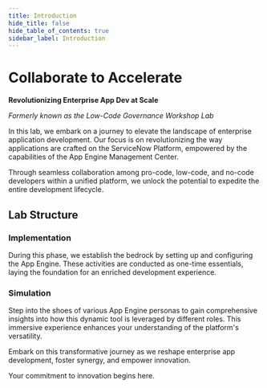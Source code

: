 ```yaml
---
title: Introduction
hide_title: false
hide_table_of_contents: true
sidebar_label: Introduction
---
```


# Collaborate to Accelerate

**Revolutionizing Enterprise App Dev at Scale**

*Formerly known as the Low-Code Governance Workshop Lab*

In this lab, we embark on a journey to elevate the landscape of enterprise application development. Our focus is on revolutionizing the way applications are crafted on the ServiceNow Platform, empowered by the capabilities of the App Engine Management Center.

Through seamless collaboration among pro-code, low-code, and no-code developers within a unified platform, we unlock the potential to expedite the entire development lifecycle.

## Lab Structure

### Implementation

During this phase, we establish the bedrock by setting up and configuring the App Engine. These activities are conducted as one-time essentials, laying the foundation for an enriched development experience.

### Simulation

Step into the shoes of various App Engine personas to gain comprehensive insights into how this dynamic tool is leveraged by different roles. This immersive experience enhances your understanding of the platform's versatility.

Embark on this transformative journey as we reshape enterprise app development, foster synergy, and empower innovation.

Your commitment to innovation begins here.
